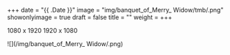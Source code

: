 +++
date = "{{ .Date }}"
image = "img/banquet_of_Merry_ Widow/tmb/.png"
showonlyimage = true
draft = false
title = ""
weight = 
+++

1080 x 1920
1920 x 1080

![](/img/banquet_of_Merry_ Widow/.png)

